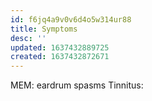 ```yaml
---
id: f6jq4a9v0v6d4o5w314ur88
title: Symptoms
desc: ''
updated: 1637432889725
created: 1637432872671
---
```


MEM: eardrum spasms
Tinnitus:
